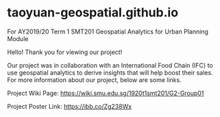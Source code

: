 # taoyuan-geospatial.github.io
For AY2019/20 Term 1 SMT201 Geospatial Analytics for Urban Planning Module

Hello! 
Thank you for viewing our project!

Our project was in collaboration with an International Food Chain (IFC) to use geospatial analytics to derive insights that will help boost their sales. 
For more information about our project, below are some links.

Project Wiki Page: https://wiki.smu.edu.sg/1920t1smt201/G2-Group01

Project Poster Link: https://ibb.co/Zg238Wx
